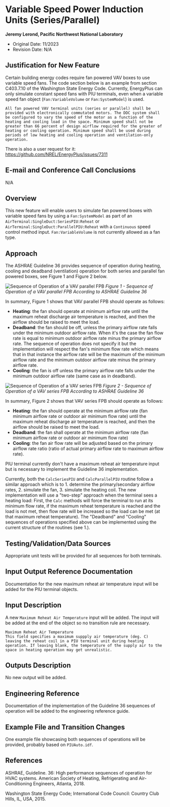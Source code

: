 Variable Speed Power Induction Units (Series/Parallel)
================

**Jeremy Lerond, Pacific Northwest National Laboratory**

 - Original Date: 11/2023
 - Revision Date: N/A
 

## Justification for New Feature ##

Certain building energy codes require fan powered VAV boxes to use variable speed fans. The code section below is an example from section C403.7.10 of the Washington State Energy Code. Currently, EnergyPlus can only simulate constant speed fans with PIU terminals, even when a variable speed fan object (`Fan:VariableVolume` or `Fan:SystemModel`) is used.

    All fan powered VAV terminal units (series or parallel) shall be provided with electronically commutated motors. The DDC system shall be configured to vary the speed of the motor as a function of the heating and cooling load in the space. Minimum speed shall not be greater than 66 percent of design airflow required for the greater of heating or cooling operation. Minimum speed shall be used during periods of low heating and cooling operation and ventilation-only operation.

There is also a user request for it: https://github.com/NREL/EnergyPlus/issues/7311

## E-mail and  Conference Call Conclusions ##

N/A

## Overview ##

This new feature will enable users to simulate fan powered boxes with variable speed fans by using a `Fan:SystemModel` as part of an `AirTerminal:SingleDuct:SeriesPIU:Reheat` or `AirTerminal:SingleDuct:ParallelPIU:Reheat` with a `Continuous` speed control method input. `Fan:VariableVolume` is not currently allowed as a fan type.

## Approach ##

The ASHRAE Guideline 36 provides sequence of operation during heating, cooling and deadband (ventilation) operation for both series and parallel fan powered boxes, see Figure 1 and Figure 2 below.

![Sequence of Operation of a VAV parallel FPB](vav_parallel_fpb.png)
_Figure 1 - Sequence of Operation of a VAV parallel FPB According to ASHRAE Guideline 36_

In summary, Figure 1 shows that VAV parallel FPB should operate as follows:
- **Heating**: the fan should operate at minimum airflow rate until the maximum reheat discharge air temperature is reached, and then the airflow should be raised to meet the load.
- **Deadband**: the fan should be off, unless the primary airflow rate falls under the minimum outdoor airflow rate. When it's the case the fan flow rate is equal to minimum outdoor airflow rate minus the primary airflow rate. The sequence of operation does not specify it but the implementation will respect the fan's minimum flow rate which means that in that instance the airflow rate will be the maximum of the minimum airflow rate and the  minimum outdoor airflow rate minus the primary airflow rate.
- **Cooling**: the fan is off unless the primary airflow rate falls under the minimum outdoor airflow rate (same case as in deadband).

![Sequence of Operation of a VAV series FPB](vav_series_fpb.png)
_Figure 2 - Sequence of Operation of a VAV series FPB According to ASHRAE Guideline 36_

In summary, Figure 2 shows that VAV series FPB should operate as follows:
- **Heating**: the fan should operate at the minimum airflow rate (fan minimum airflow rate or outdoor air minimum flow rate) until the maximum reheat discharge air temperature is reached, and then the airflow should be raised to meet the load.
- **Deadband**: the fan shall operate at the minimum airflow rate (fan minimum airflow rate or outdoor air minimum flow rate)
- **Cooling**: the fan air flow rate will be adjusted based on the primary airflow rate ratio (ratio of actual primary airflow rate to maximum airflow rate).

PIU terminal currently don't have a maximum reheat air temperature input but is necessary to implement the Guideline 36 implementation.

Currently, both the `CalcSeriesPIU` and `CalcParallelPIU` routine follow a similar approach which is to 1. determine the primary/secondary airflow rates, 2. simulate the fan, 3. simulate the heating coil. The new implementation will use a "two-step" approach when the terminal sees a heating load: First, the `Calc` methods will force the terminal to run at its minimum flow rate, if the maximum reheat temperature is reached and the load is not met, then flow rate will be increased so the load can be met (at that maximum reheat temperature). The "Deadband" and "Cooling" sequences of operations specified above can be implemented using the current structure of the routines (see 1.).

## Testing/Validation/Data Sources ##

Appropriate unit tests will be provided for all sequences for both terminals.

## Input Output Reference Documentation ##

Documentation for the new maximum reheat air temperature input will be added for the PIU terminal objects.

## Input Description ##

A new `Maximum Reheat Air Temperature` input will be added. The input will be added at the end of the object so no transition rule are necessary.

```
Maximum Reheat Air Temperature
This field specifies a maximum suppply air temperature (deg. C) leaving the reheat coil in a PIU terminal unit during heating operation. If leaving blank, the temperature of the supply air to the space in heating operation may get unrealistic.
```

## Outputs Description ##

No new output will be added.

## Engineering Reference ##

Documentation of the implementation of the Guideline 36 sequences of operation will be added to the engineering reference guide.

## Example File and Transition Changes ##

One example file showcasing both sequences of operations will be provided, probably based on `PIUAuto.idf`.

## References ##

ASHRAE, Guideline. 36: High performance sequences of operation for HVAC systems. American Society of Heating, Refrigerating and Air-Conditioning Engineers, Atlanta, 2018.

Washington State Energy Code; International Code Council: Country Club Hills, IL, USA, 2015.